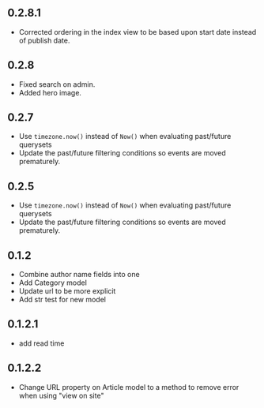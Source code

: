 ## 0.2.8.1
- Corrected ordering in the index view to be based upon start date instead of publish date.

## 0.2.8
- Fixed search on admin.
- Added hero image.

## 0.2.7
- Use `timezone.now()` instead of `Now()` when evaluating past/future querysets
- Update the past/future filtering conditions so events are moved prematurely.

## 0.2.5
- Use `timezone.now()` instead of `Now()` when evaluating past/future querysets
- Update the past/future filtering conditions so events are moved prematurely.

## 0.1.2
- Combine author name fields into one
- Add Category model
- Update url to be more explicit
- Add str test for new model

## 0.1.2.1
- add read time

## 0.1.2.2
- Change URL property on Article model to a method to remove error when using "view on site" 
